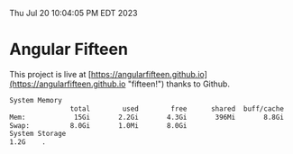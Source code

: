 Thu Jul 20 10:04:05 PM EDT 2023

# Angular Fifteen


This project is live at [https://angularfifteen.github.io](https://angularfifteen.github.io "fifteen!") thanks to Github.

```bash
System Memory
               total        used        free      shared  buff/cache   available
Mem:            15Gi       2.2Gi       4.3Gi       396Mi       8.8Gi        12Gi
Swap:          8.0Gi       1.0Mi       8.0Gi
System Storage
1.2G	.
```
```bash
